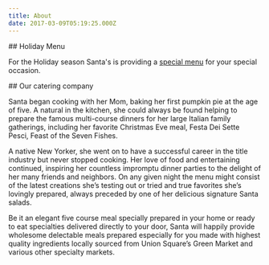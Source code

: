 ```yaml
---
title: About
date: 2017-03-09T05:19:25.000Z
---
```

\## Holiday Menu

For the Holiday season Santa's is providing a [special menu](https://www.santasspecialties.com/img/holiday-menu.pdf) for your special occasion. 

\## Our catering company

Santa began cooking with her Mom, baking her first pumpkin pie at the age of five. A natural in the kitchen, she could always be found helping to prepare the famous multi-course dinners for her large Italian family gatherings, including her favorite Christmas Eve meal, Festa Dei Sette Pesci, Feast of the Seven Fishes.

A native New Yorker, she went on to have a successful career in the title industry but never stopped cooking. Her love of food and entertaining continued, inspiring her countless impromptu dinner parties to the delight of her many friends and neighbors. On any given night the menu might consist of the latest creations she’s testing out or tried and true favorites she’s lovingly prepared, always preceded by one of her delicious signature Santa salads.

Be it an elegant five course meal specially prepared in your home or ready to eat specialties delivered directly to your door, Santa will happily provide wholesome delectable meals prepared especially for you made with highest quality ingredients locally sourced from Union Square’s Green Market and various other specialty markets.
